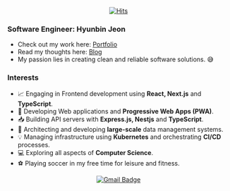 <div align=center>

[![Hits](https://hits.seeyoufarm.com/api/count/incr/badge.svg?url=https%3A%2F%2Fgithub.com%2Fpeterhyun1234)](https://hits.seeyoufarm.com) 

</div>

### Software Engineer: Hyunbin Jeon
- Check out my work here: [Portfolio](https://portfolio.peterjeon.co.kr)
- Read my thoughts here: [Blog](https://velog.io/@peterhyun1234/series)
- My passion lies in creating clean and reliable software solutions. :sweat_smile:

### Interests
- :chart_with_upwards_trend: Engaging in Frontend development using **React, Next.js** and **TypeScript**.
- :triangular_flag_on_post: Developing Web applications and **Progressive Web Apps (PWA)**.
- :inbox_tray: Building API servers with **Express.js, Nestjs** and **TypeScript**.
- :department_store: Architecting and developing **large-scale** data management systems.
- :bulb: Managing infrastructure using **Kubernetes** and orchestrating **CI/CD** processes.
- :computer: Exploring all aspects of **Computer Science**.
- :soccer: Playing soccer in my free time for leisure and fitness.

<div align=center>
  
[![Gmail Badge](https://img.shields.io/badge/-Gmail-d14836?style=flat-square&logo=Gmail&logoColor=white&link=mailto:peterhyun1234@gmail.com)](mailto:peterhyun1234@gmail.com)
</div>
